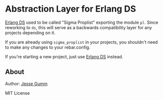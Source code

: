 # Abstraction Layer for Erlang DS

[Erlang DS](https://github.com/choptastic/erlang_ds) used to be called "Sigma
Proplist" exporting the module `pl`.  Since reworking to `ds`, this will serve
as a backwards compatibility layer for any projects depending on it.

If you are already using `sigma_proplist` in your projects, you shouldn't need
to make any changes to your rebar.config.

If you're starting a new project, just use [Erlang
DS](https://github.com/choptastic/erlang_ds) instead.

## About

Author: [Jesse Gumm](http://github.com/choptastic)

MIT License
